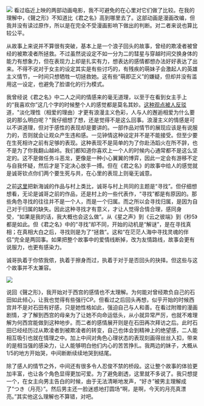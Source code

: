 ![](http://ww2.sinaimg.cn/large/65e4f1e6jw1f7wo0d7lw1j212p0ign64.jpg)
看过临近上映的两部动画电影，我不可避免的在心里对它们做了比较。在我的理解中，《聲之形》不知道比《君之名》高到哪里去了。这部动画是漫画改编，但我并没有读过原作，所以是在完全不受漫画影响下做出的判断。对二者来说也算比较公平。

从故事上来说并不算很有突破，基本上是一个浪子回头的故事，曾经的欺凌者被曾经的被欺凌者所拯救。不过虽然说设定不如一分为二的彗星与穿越时间交换身体的能力有想象力，但在表现力上却是扎实有力，想表达的感情都想办法好好表达了出来。不得不说对于女主的设定其实是有些讨巧的，有残疾的萌妹子会激起人的英雄主义情节，一时间只想牺牲一切拯救她。这有些“萌即正义”的嫌疑，但却并没有滥用这一设定，也避免了脸谱化的行为模式。

我曾经说《君之名》中二人之间的情感来的毫无道理，以至于在看到女主手上的“我喜欢你”这几个字的时候整个人的感觉都是莫名其妙。[这种观点被人反驳](http://www.acgpiping.net/2016/6596/%E5%AF%BB%E6%89%BE%E6%A2%A6%E4%B8%AD%E7%9A%84%E9%82%A3%E4%B8%AA%E5%A5%B9%EF%BC%88%E4%BB%96%EF%BC%89-%E3%80%8A%E4%BD%A0%E7%9A%84%E5%90%8D%E5%AD%97%E3%80%82%E3%80%8B%E8%A7%82%E5%90%8E/)道，"淡化理性（相爱的理由）才更有浪漫主义色彩，人与人的邂逅相爱为什么要说的那么明白呢？"我仔细想了想，还是觉得不是这么回事。浪漫主义的情感是可以不讲道理，但对于感性的表现却是要讲的。一部作品对情节的展现应该是有说服力的，否则就会让观众产生违和感。一见钟情这种设定并不是不能接受。但至少要在生死相许之前有足够的表现。这种表现不是简单的为了你赴汤蹈火在所不辞，也不是为了你我翻山越岭。我们都知道你喜欢上一个人的时候内心通常都不是这么坚定的。这不是做任务斗恶龙，更像是一种小心翼翼的博弈，因此一定会有游移不定与自我怀疑，然后才是下定决心放手一搏。但在《君之名》的故事中给人的感觉就是诚哥钦点你们两个要生死与共，在心里的表现上则毫无诚意。

之前[这里](http://www.acgpiping.net/2016/6596/%E5%AF%BB%E6%89%BE%E6%A2%A6%E4%B8%AD%E7%9A%84%E9%82%A3%E4%B8%AA%E5%A5%B9%EF%BC%88%E4%BB%96%EF%BC%89-%E3%80%8A%E4%BD%A0%E7%9A%84%E5%90%8D%E5%AD%97%E3%80%82%E3%80%8B%E8%A7%82%E5%90%8E/)把新海诚的作品与村上类比，诚哥与村上共同的主题是“寻找”。但仔细想想看，无论是诚哥之前的作品，还是村上的一些代表作，“寻找”都是有原因的。那些角色寻找的往往并不是一个人，而是一个归属。而之所以会寻找归属，是因为自己对于归属的缺失。因此这种寻找才有意义，才让人觉得合情合理，感同身受，“如果是我的话，我大概也会这么做”。从《星之声》到《云之彼端》到《秒5》都是如此。但《君之名》中的“寻找”却不同，开始的动机是“解谜”，是在寻找真相；在真相大白之后，寻找则是为了“拯救”。这和“在茫茫人海中寻找灵魂的伴侣”完全是两回事。如果把整个故事中的爱情线断掉，改为友情路线，故事会更有说服力，也更有感染力。

诚哥执着于你侬我侬，执着于擦身而过，执着于对于是否回头的抉择。但这些与这个故事并不太兼容。

![](http://ww1.sinaimg.cn/large/65e4f1e6gw1f7wo3fx2khj20dt0klacd.jpg)

说回《聲之形》，我开始对于西宫的感情也不太理解。为何能对曾经欺负自己的石田如此倾心，让我也觉得有些强行CP。但看过之后回头再想，似乎开始的时候西宫并不是对石田有好感，只是她性格如此，强迫自己与人和善。在看过附赠的漫画剧情，才了解到西宫的母亲为了让她不向命运低头，从小就异常严厉，也就不难理解为何西宫能做到这种地步。而二者的感情展开则是在石田再次拜访之后。此时石田已经经历过从欺凌者到被欺凌者的转变，自己也体会到精神上的绝望感，二人能相互吸引也就在情理之中。加上中间对角色心理状态的表现刻画得丝丝入扣，带来的是相当强的感染力，让人能够明白他们内心的苦苦挣扎。我两边的妹子，大概从1/5的地方开始哭，中间断断续续地哭到结尾。

除了感人的情节之外，中间还有很多令人忍俊不禁的桥段。这让整个故事的体验更加丰富，也让各个角色显得更加可爱。为了避免剧透，这里就不多说了。我只想提一个，在女主向男主告白的时候，由于无法清晰地发声，“好き”被男主理解成了“つき（月亮）”。然后男主还一脸迷惑地打圆场“啊，是啊，今天的月亮真漂亮。”其实他这么理解也不算错，对吧。